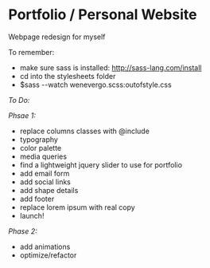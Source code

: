 # Portfolio / Personal Website
Webpage redesign for myself

To remember:
- make sure sass is installed: http://sass-lang.com/install
- cd into the stylesheets folder
- $sass --watch wenevergo.scss:outofstyle.css

*To Do:*

*Phsae 1:*
- replace columns classes with @include
- typography
- color palette
- media queries 
- find a lightweight jquery slider to use for portfolio
- add email form
- add social links
- add shape details
- add footer
- replace lorem ipsum with real copy
- launch!

*Phase 2:*
- add animations
- optimize/refactor

